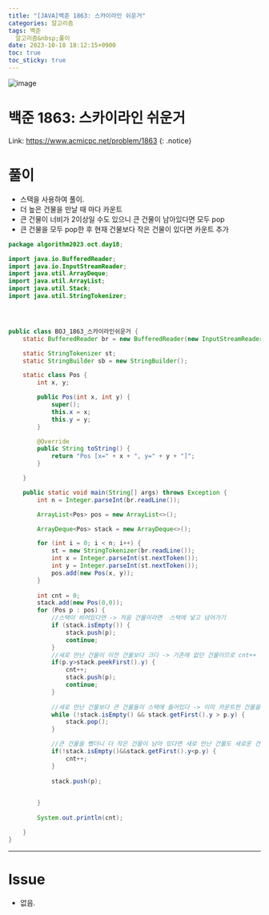 ```yaml
---
title: "[JAVA]백준 1863: 스카이라인 쉬운거"
categories: 알고리즘
tags: 백준
  알고리즘&nbsp;풀이
date: 2023-10-18 18:12:15+0900
toc: true
toc_sticky: true
---
```


![image](https://github.com/psjcc/algo/assets/77597885/beb4130c-a9e0-4bf8-be88-894b78423984)

# 백준 1863: 스카이라인 쉬운거

Link: <https://www.acmicpc.net/problem/1863>
{: .notice}

# 풀이

* 스택을 사용하여 풀이.
* 더 높은 건물을 만날 때 마다 카운트
* 큰 건물이 너비가 2이상일 수도 있으니 큰 건물이 남아있다면 모두 pop
* 큰 건물을 모두 pop한 후 현재 건물보다 작은 건물이 있다면 카운트 추가

```java
package algorithm2023.oct.day18;

import java.io.BufferedReader;
import java.io.InputStreamReader;
import java.util.ArrayDeque;
import java.util.ArrayList;
import java.util.Stack;
import java.util.StringTokenizer;




public class BOJ_1863_스카이라인쉬운거 {
	static BufferedReader br = new BufferedReader(new InputStreamReader(System.in));

	static StringTokenizer st;
	static StringBuilder sb = new StringBuilder();

	static class Pos {
		int x, y;

		public Pos(int x, int y) {
			super();
			this.x = x;
			this.y = y;
		}

		@Override
		public String toString() {
			return "Pos [x=" + x + ", y=" + y + "]";
		}

	}

	public static void main(String[] args) throws Exception {
		int n = Integer.parseInt(br.readLine());

		ArrayList<Pos> pos = new ArrayList<>();

		ArrayDeque<Pos> stack = new ArrayDeque<>();

		for (int i = 0; i < n; i++) {
			st = new StringTokenizer(br.readLine());
			int x = Integer.parseInt(st.nextToken());
			int y = Integer.parseInt(st.nextToken());
			pos.add(new Pos(x, y));
		}
		
		int cnt = 0;
		stack.add(new Pos(0,0));
		for (Pos p : pos) {
			//스택이 비어있다면 -> 처음 건물이라면  스택에 넣고 넘어가기
			if (stack.isEmpty()) {
				stack.push(p);
				continue;
			}
			//새로 만난 건물이 이전 건물보다 크다 -> 기존에 없던 건물이므로 cnt++
			if(p.y>stack.peekFirst().y) {
				cnt++;
				stack.push(p);
				continue;
			}
			
			//새로 만난 건물보다 큰 건물들이 스택에 들어있다 -> 이미 카운트한 건물을 다 지나온 경우이므로 스택에서 모두 빼 줌.
			while (!stack.isEmpty() && stack.getFirst().y > p.y) {
				stack.pop();
			}

			//큰 건물을 뺐더니 더 작은 건물이 남아 있다면 새로 만난 건물도 새로운 건물이므로 cnt++;
			if(!stack.isEmpty()&&stack.getFirst().y<p.y) {
				cnt++;
			}
			
			stack.push(p);
			

		}
		
		System.out.println(cnt);

	}
}
```

---

# Issue

- 없음.
